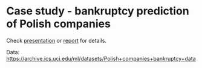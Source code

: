 # Case study - bankruptcy prediction of Polish companies

Check [presentation](presentation.pdf) or [report](report.pdf) for details.

Data: https://archive.ics.uci.edu/ml/datasets/Polish+companies+bankruptcy+data


